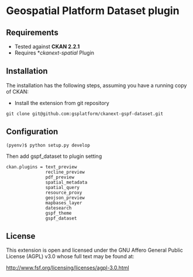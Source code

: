# Geospatial Platform Dataset plugin

## Requirements

* Tested against **CKAN 2.2.1**
* Requires **ckanext-spatial* Plugin

## Installation

The installation has the following steps, assuming you have a running copy of CKAN:

* Install the extension from git repository

```
git clone git@github.com:gsplatform/ckanext-gspf-dataset.git
```

## Configuration

```
(pyenv)$ python setup.py develop
```

Then add gspf_dataset to plugin setting

```
ckan.plugins = text_preview
               recline_preview
               pdf_preview
               spatial_metadata
               spatial_query
               resource_proxy
               geojson_preview
               mapbases_layer
               datesearch
               gspf_theme
               gspf_dataset
```

## License

This extension is open and licensed under the GNU Affero General Public License (AGPL) v3.0 whose full text may be found at:

http://www.fsf.org/licensing/licenses/agpl-3.0.html
